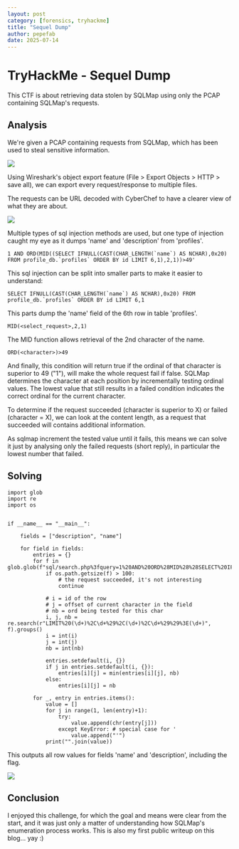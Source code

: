 ```yaml
---
layout: post
category: [forensics, tryhackme]
title: "Sequel Dump"
author: pepefab
date: 2025-07-14
---
```


# TryHackMe - Sequel Dump

This CTF is about retrieving data stolen by SQLMap using only the PCAP containing SQLMap's requests.

## Analysis

We're given a PCAP containing requests from SQLMap, which has been used to steal sensitive information.

<a href="/assets/img/thm/sequeldump/wireshark.png" data-lity class="sx-center">
    <img src="/assets/img/posts/sequeldump/wireshark.png"/>
</a>

Using Wireshark's object export feature (File > Export Objects > HTTP > save all), we can export every request/response to multiple files.

The requests can be URL decoded with CyberChef to have a clearer view of what they are about.

<a href="/assets/img/thm/sequeldump/cyberchef.png" data-lity class="sx-center">
    <img src="/assets/img/posts/sequeldump/cyberchef.png"/>
</a>

Multiple types of sql injection methods are used, but one type of injection caught my eye as it dumps 'name' and 'description' from 'profiles'.

```
1 AND ORD(MID((SELECT IFNULL(CAST(CHAR_LENGTH(`name`) AS NCHAR),0x20) FROM profile_db.`profiles` ORDER BY id LIMIT 6,1),2,1))>49'
```

This sql injection can be split into smaller parts to make it easier to understand:

```
SELECT IFNULL(CAST(CHAR_LENGTH(`name`) AS NCHAR),0x20) FROM profile_db.`profiles` ORDER BY id LIMIT 6,1
```

This parts dump the 'name' field of the 6th row in table 'profiles'.

```
MID(<select_request>,2,1)
```

The MID function allows retrieval of the 2nd character of the name.

```
ORD(<character>)>49
```

And finally, this condition will return true if the ordinal of that character is superior to 49 ("1"), will make the whole request fail if false. SQLMap determines the character at each position by incrementally testing ordinal values. The lowest value that still results in a failed condition indicates the correct ordinal for the current character. 

To determine if the request succeeded (character is superior to X) or failed (character = X), we can look at the content length, as a request that succeeded will contains additional information. 

As sqlmap increment the tested value until it fails, this means we can solve it just by analysing only the failed requests (short reply), in particular the lowest number that failed.

## Solving

```
import glob
import re
import os


if __name__ == "__main__":

    fields = ["description", "name"]

    for field in fields:
        entries = {}
        for f in glob.glob(f"sql/search.php%3fquery=1%20AND%20ORD%28MID%28%28SELECT%20IFNULL%28CAST%28%60{field}%60%20AS%20NCHAR%29%2C0x20%29%20FROM%20profile_db.%60profiles%60%20ORDER%20BY%20id%20LIMIT*"):
            if os.path.getsize(f) > 100:
                # the request succeeded, it's not interesting
                continue

            # i = id of the row
            # j = offset of current character in the field
            # nb = ord being tested for this char
            i, j, nb = re.search(r"LIMIT%20(\d+)%2C\d+%29%2C(\d+)%2C\d+%29%29%3E(\d+)", f).groups()
            i = int(i)
            j = int(j)
            nb = int(nb)

            entries.setdefault(i, {})
            if j in entries.setdefault(i, {}):
                entries[i][j] = min(entries[i][j], nb)
            else:
                entries[i][j] = nb

        for _, entry in entries.items():
            value = []
            for j in range(1, len(entry)+1):
                try:
                    value.append(chr(entry[j]))
                except KeyError: # special case for '
                    value.append("'")
            print("".join(value))
```

This outputs all row values for fields 'name' and 'description', including the flag.

<a href="/assets/img/thm/sequeldump/solved.png" data-lity class="sx-center">
    <img src="/assets/img/posts/sequeldump/solved.png"/>
</a>

## Conclusion

I enjoyed this challenge, for which the goal and means were clear from the start, and it was just only a matter of understanding how SQLMap's enumeration process works. This is also my first public writeup on this blog... yay :)
